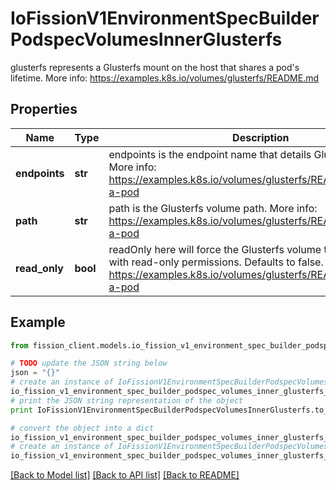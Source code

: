 # IoFissionV1EnvironmentSpecBuilderPodspecVolumesInnerGlusterfs

glusterfs represents a Glusterfs mount on the host that shares a pod's lifetime. More info: https://examples.k8s.io/volumes/glusterfs/README.md

## Properties

Name | Type | Description | Notes
------------ | ------------- | ------------- | -------------
**endpoints** | **str** | endpoints is the endpoint name that details Glusterfs topology. More info: https://examples.k8s.io/volumes/glusterfs/README.md#create-a-pod | 
**path** | **str** | path is the Glusterfs volume path. More info: https://examples.k8s.io/volumes/glusterfs/README.md#create-a-pod | 
**read_only** | **bool** | readOnly here will force the Glusterfs volume to be mounted with read-only permissions. Defaults to false. More info: https://examples.k8s.io/volumes/glusterfs/README.md#create-a-pod | [optional] 

## Example

```python
from fission_client.models.io_fission_v1_environment_spec_builder_podspec_volumes_inner_glusterfs import IoFissionV1EnvironmentSpecBuilderPodspecVolumesInnerGlusterfs

# TODO update the JSON string below
json = "{}"
# create an instance of IoFissionV1EnvironmentSpecBuilderPodspecVolumesInnerGlusterfs from a JSON string
io_fission_v1_environment_spec_builder_podspec_volumes_inner_glusterfs_instance = IoFissionV1EnvironmentSpecBuilderPodspecVolumesInnerGlusterfs.from_json(json)
# print the JSON string representation of the object
print IoFissionV1EnvironmentSpecBuilderPodspecVolumesInnerGlusterfs.to_json()

# convert the object into a dict
io_fission_v1_environment_spec_builder_podspec_volumes_inner_glusterfs_dict = io_fission_v1_environment_spec_builder_podspec_volumes_inner_glusterfs_instance.to_dict()
# create an instance of IoFissionV1EnvironmentSpecBuilderPodspecVolumesInnerGlusterfs from a dict
io_fission_v1_environment_spec_builder_podspec_volumes_inner_glusterfs_form_dict = io_fission_v1_environment_spec_builder_podspec_volumes_inner_glusterfs.from_dict(io_fission_v1_environment_spec_builder_podspec_volumes_inner_glusterfs_dict)
```
[[Back to Model list]](../README.md#documentation-for-models) [[Back to API list]](../README.md#documentation-for-api-endpoints) [[Back to README]](../README.md)


